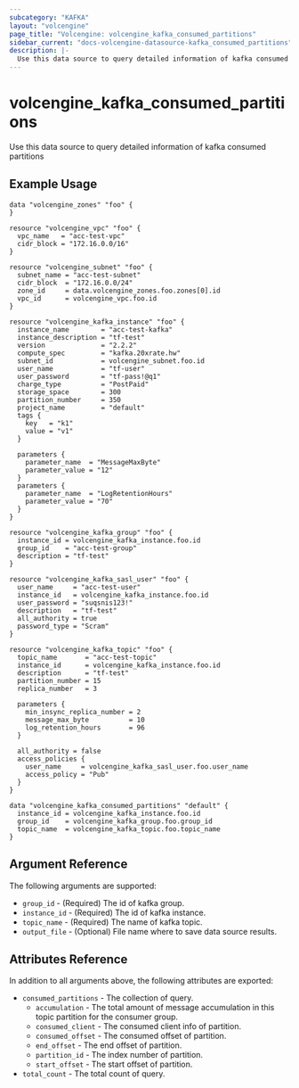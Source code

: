 ```yaml
---
subcategory: "KAFKA"
layout: "volcengine"
page_title: "Volcengine: volcengine_kafka_consumed_partitions"
sidebar_current: "docs-volcengine-datasource-kafka_consumed_partitions"
description: |-
  Use this data source to query detailed information of kafka consumed partitions
---
```

# volcengine_kafka_consumed_partitions
Use this data source to query detailed information of kafka consumed partitions
## Example Usage
```hcl
data "volcengine_zones" "foo" {
}

resource "volcengine_vpc" "foo" {
  vpc_name   = "acc-test-vpc"
  cidr_block = "172.16.0.0/16"
}

resource "volcengine_subnet" "foo" {
  subnet_name = "acc-test-subnet"
  cidr_block  = "172.16.0.0/24"
  zone_id     = data.volcengine_zones.foo.zones[0].id
  vpc_id      = volcengine_vpc.foo.id
}

resource "volcengine_kafka_instance" "foo" {
  instance_name        = "acc-test-kafka"
  instance_description = "tf-test"
  version              = "2.2.2"
  compute_spec         = "kafka.20xrate.hw"
  subnet_id            = volcengine_subnet.foo.id
  user_name            = "tf-user"
  user_password        = "tf-pass!@q1"
  charge_type          = "PostPaid"
  storage_space        = 300
  partition_number     = 350
  project_name         = "default"
  tags {
    key   = "k1"
    value = "v1"
  }

  parameters {
    parameter_name  = "MessageMaxByte"
    parameter_value = "12"
  }
  parameters {
    parameter_name  = "LogRetentionHours"
    parameter_value = "70"
  }
}

resource "volcengine_kafka_group" "foo" {
  instance_id = volcengine_kafka_instance.foo.id
  group_id    = "acc-test-group"
  description = "tf-test"
}

resource "volcengine_kafka_sasl_user" "foo" {
  user_name     = "acc-test-user"
  instance_id   = volcengine_kafka_instance.foo.id
  user_password = "suqsnis123!"
  description   = "tf-test"
  all_authority = true
  password_type = "Scram"
}

resource "volcengine_kafka_topic" "foo" {
  topic_name       = "acc-test-topic"
  instance_id      = volcengine_kafka_instance.foo.id
  description      = "tf-test"
  partition_number = 15
  replica_number   = 3

  parameters {
    min_insync_replica_number = 2
    message_max_byte          = 10
    log_retention_hours       = 96
  }

  all_authority = false
  access_policies {
    user_name     = volcengine_kafka_sasl_user.foo.user_name
    access_policy = "Pub"
  }
}

data "volcengine_kafka_consumed_partitions" "default" {
  instance_id = volcengine_kafka_instance.foo.id
  group_id    = volcengine_kafka_group.foo.group_id
  topic_name  = volcengine_kafka_topic.foo.topic_name
}
```
## Argument Reference
The following arguments are supported:
* `group_id` - (Required) The id of kafka group.
* `instance_id` - (Required) The id of kafka instance.
* `topic_name` - (Required) The name of kafka topic.
* `output_file` - (Optional) File name where to save data source results.

## Attributes Reference
In addition to all arguments above, the following attributes are exported:
* `consumed_partitions` - The collection of query.
    * `accumulation` - The total amount of message accumulation in this topic partition for the consumer group.
    * `consumed_client` - The consumed client info of partition.
    * `consumed_offset` - The consumed offset of partition.
    * `end_offset` - The end offset of partition.
    * `partition_id` - The index number of partition.
    * `start_offset` - The start offset of partition.
* `total_count` - The total count of query.


